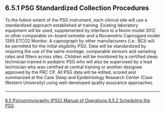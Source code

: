 ## 6.5.1 PSG Standardized Collection Procedures

To the fullest extent of the PSG instrument, each clinical site will use a standardized approach established at training. Existing laboratory equipment will be used, supplemented by interface to a Nonin model 3012 or other comparable on-board oximeter and a Novametrix Capnogard model 1265 ETCO2 Monitor. A capnograph by other manufacturers (i.e.: BCI) will be permitted for the initial eligibility PSG. Data will be standardized by requiring the use of the same montage, comparable sensors and sampling rates and filters across sites. Children will be monitored by a certified sleep technician trained in pediatric PSG who will also be supervised by a lead technician who was certified at central training or another designee approved by the PRC CP. All PSG data will be edited, scored and summarized at the Case Sleep and Epidemiology Research Center (Case Western University) using well-developed quality assurance approaches.


<hr class="soften" style="margin-top: 20px;margin-bottom: 20px;"/>

<div class="center">
<div class="btn-group">
  <a href=":pages_path:/manuals/polysomnography-reading-center/6-05-00-polysomnography.md" class="btn btn-default">
    <span class="glyphicon glyphicon-chevron-left"></span>
    6.5 Polysomnography (PSG)
  </a>

  <a href=":pages_path:/manuals/polysomnography-reading-center/6-00-mop-toc.md" class="btn btn-default">
    <span class="glyphicon glyphicon-chevron-up"></span>
    Manual of Operations
  </a>

  <a href=":pages_path:/manuals/polysomnography-reading-center/6-05-02-scheduling-the-psg.md" class="btn btn-success">
    6.5.2 Scheduling the PSG
    <span class="glyphicon glyphicon-chevron-right"></span>
  </a>
</div>
</div>
